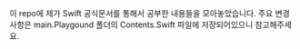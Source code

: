 이 repo에 제가 Swift 공식문서를 통해서 공부한 내용들을 모아놓았습니다. 주요 변경사항은 main.Playgound 폴더의 Contents.Swift 파일에 저장되어있으니 참고해주세요.
